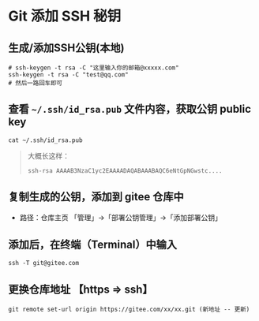 # Git 添加 SSH 秘钥


## 生成/添加SSH公钥(本地)
```
# ssh-keygen -t rsa -C "这里输入你的邮箱@xxxxx.com"
ssh-keygen -t rsa -C "test@qq.com"
# 然后一路回车即可
```

## 查看 `~/.ssh/id_rsa.pub` 文件内容，获取公钥 public key
```
cat ~/.ssh/id_rsa.pub
```
> 大概长这样：  
> ```
> ssh-rsa AAAAB3NzaC1yc2EAAAADAQABAAABAQC6eNtGpNGwstc....
> ```


## 复制生成的公钥，添加到 gitee 仓库中
- 路径：仓库主页 「管理」->「部署公钥管理」->「添加部署公钥」

## 添加后，在终端（Terminal）中输入
```
ssh -T git@gitee.com
```

## 更换仓库地址 【https => ssh】
```
git remote set-url origin https://gitee.com/xx/xx.git (新地址 -- 更新)
```